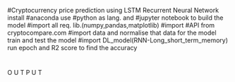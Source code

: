 #Cryptocurrency price prediction using LSTM Recurrent Neural Network
install #anaconda
use #python as lang. and #jupyter notebook to build the model
#import all req. lib.(numpy,pandas,matplotlib)
#import #API from cryptocompare.com
#import data and normalise that data for the model
train and test the model
#import DL_model(RNN-Long_short_term_memory)
run epoch and R2 score to find the accuracy
#
##
O U T P U T
